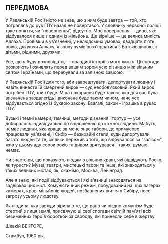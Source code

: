 ## ПЕРЕДМОВА

У Радянській Росії ніхто не знав, що з ним буде завтра — той, хто потрапляв до рук ГПУ назад не повертався.
У словнику червоної поліції таке поняття, як “повернення”, відсутнє.
Моє повернення — диво, яке відбувалося лише з одним із мільйона.
Ще вірніше — це велика милість Аллаха.
Провівши в ув’язненні, у нелюдських умовах, двадцять п’ять років, дякуючи Аллаху, я знову зумів возз'єднатися з Батьківщиною, з дітьми, рідними, друзями.

Усе, що я буду розповідати, — правдиві історії з мого життя.
Ці спогади розкриють і оживлять перед вашим зором усю різницю між вільним світом і країнами, що перебували за залізною завісою.

У Радянській Росії для того, аби заарештувати, депортувати людину і навіть винести їй смертний вирок — суд необов’язковий.
Який вирок потрібен ГПУ, той і буде.
Міра покарання буде такою, яка для вас була визначена заздалегідь і виконана буде таким чином, наче усе відбувається згідно із буквою закону.
Взагалі, закон - іграшка в руках ГПУ.

Вузькі і темні камери, темниці, методи дізнання і тортур — усе добиралось індивідуально по відношенню до кожної людини.
Мабуть, немає людини, яка краще за мене знає табори, де примусово працювали ув’язнені, і Сибір — безкрайні степи, куди депортували багато людей та те, скільки пережив з того, що відбувалося за "залізом", жив у цьому аду сорок років та дивом врятувався - таких, думаю, немає.

Чи знаєте ви, що показують людям з вільних країн, які відвідують Росію, як туристи?
Музеї, театри, мистецькі твори та інше, які знаходяться у таких великих містах, як, скажімо, Москва, Ленінград.

Але я знаю, які події відбуваються і які в’язниці знаходяться на задвірках цих міст.
Комуністичний режим, побудований на  цих лагерях, камерах, крові мільйонів людей, позбавлених життя у Сибіру, несе загрозу усьому людству.

Як людина, яка завжди вірила в те, що рано чи піздно комунізм буде стертий з лиця землі, присвячую ці свої спогади світлій пам'яті всіх безименних героїв боротьби за свободу, які принесли себе в жертву.  

Шевкій БЕКТОРЕ,

Стамбул, 1960 рік.
